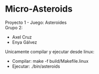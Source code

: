 # Micro-Asteroids
Proyecto 1 - Juego: Asteroides <br>
Grupo 2:
* Axel Cruz
* Enya Gálvez <br>

Unicamente compilar y ejecutar desde linux:
* Compilar: make -f build/Makefile.linux
* Ejecutar: ./bin/asteroids
